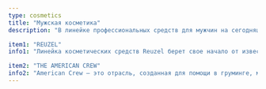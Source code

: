 ```yaml
---
type: cosmetics
title: "Мужская косметика"
description: "В линейке профессиональных средств для мужчин на сегодняшний день можно потеряться! Мы поможем подобрать вам средства ухода, как для волос, так и для лица (бороды)."

item1: "REUZEL"
info1: "Линейка косметических средств Reuzel берет свое начало от известного на весь мир голландского барбершопа Schorem. Над созданием продукции трудятся не только барберы, но и лучшие учёные. Косметика Reuzel – это не только брендовая помада, которая имеет особую популярность у Reuzel, но и шампуни для волос, груминг-тоники, скрабы, а также кондиционер-пена для ухода за бородой."

item2: "THE AMERICAN CREW"
info2: "American Crew – это отрасль, созданная для помощи в груминге, мужчинам всех возрастов. Марка производит более 30 видов продукции. В их количество входит: полноценная линия средств для профессионального ухода за волосами, продукты для стайлинга. Не стоит забывать и про масла и гели, которые включены в линию средств для бритья, а также косметические средства после бритья."
---
```

